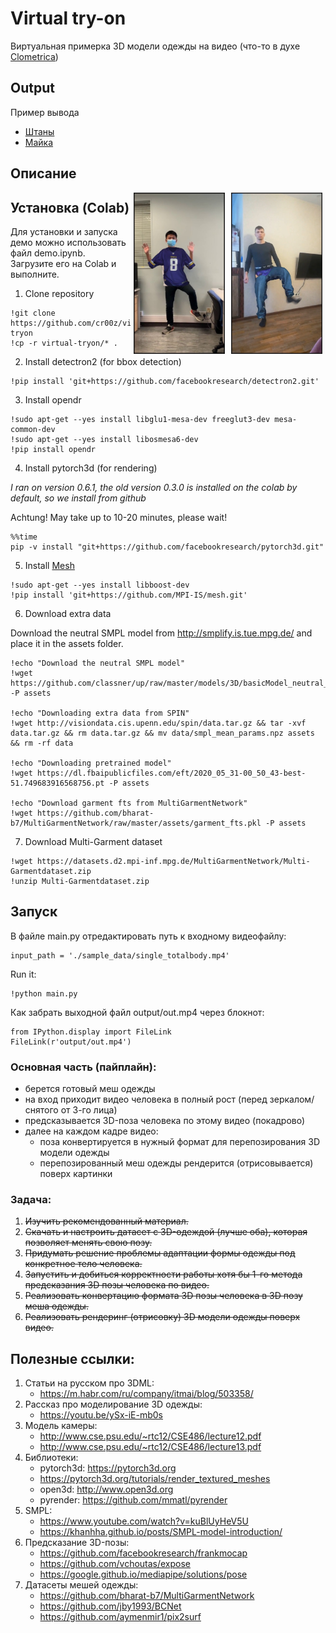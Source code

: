 # Virtual try-on

Виртуальная примерка 3D модели одежды на видео
(что-то в духе [Clometrica](https://www.clometrica.com/))

## Output

Пример вывода

* [Штаны](https://github.com/cr00z/virtual-tryon/blob/master/output/out2.mp4)
* [Майка](https://github.com/cr00z/virtual-tryon/blob/master/output/out1.mp4)

## Описание

<img align="right" alt="demo2" src="https://raw.githubusercontent.com/cr00z/virtual-tryon/master/output/demo2.jpg" width="144" height="256"  border="1" hspace="5"/>
<img align="right" alt="demo1" src="https://raw.githubusercontent.com/cr00z/virtual-tryon/master/output/demo1.jpg" width="144" height="256" border="1" hspace="5"/>

## Установка (Colab)

Для установки и запуска демо можно использовать файл demo.ipynb. Загрузите его на Colab и выполните.

1. Clone repository
```
!git clone https://github.com/cr00z/virtual-tryon
!cp -r virtual-tryon/* .
```
2. Install detectron2 (for bbox detection)
```
!pip install 'git+https://github.com/facebookresearch/detectron2.git'
```
3. Install opendr
```
!sudo apt-get --yes install libglu1-mesa-dev freeglut3-dev mesa-common-dev
!sudo apt-get --yes install libosmesa6-dev
!pip install opendr
```
4. Install pytorch3d (for rendering)

*I ran on version 0.6.1, the old version 0.3.0 is installed on the colab by default, so we install from github*

Achtung! May take up to 10-20 minutes, please wait! 
```
%%time
pip -v install "git+https://github.com/facebookresearch/pytorch3d.git"
```
5. Install [Mesh](https://github.com/MPI-IS/mesh)
```
!sudo apt-get --yes install libboost-dev
!pip install 'git+https://github.com/MPI-IS/mesh.git'
```
6. Download extra data

Download the neutral SMPL model from http://smplify.is.tue.mpg.de/ and place it in the assets folder.
```
!echo "Download the neutral SMPL model"
!wget https://github.com/classner/up/raw/master/models/3D/basicModel_neutral_lbs_10_207_0_v1.0.0.pkl -P assets

!echo "Downloading extra data from SPIN"
!wget http://visiondata.cis.upenn.edu/spin/data.tar.gz && tar -xvf data.tar.gz && rm data.tar.gz && mv data/smpl_mean_params.npz assets && rm -rf data

!echo "Downloading pretrained model"
!wget https://dl.fbaipublicfiles.com/eft/2020_05_31-00_50_43-best-51.749683916568756.pt -P assets

!echo "Download garment fts from MultiGarmentNetwork"
!wget https://github.com/bharat-b7/MultiGarmentNetwork/raw/master/assets/garment_fts.pkl -P assets
```
7. Download Multi-Garment dataset
```
!wget https://datasets.d2.mpi-inf.mpg.de/MultiGarmentNetwork/Multi-Garmentdataset.zip
!unzip Multi-Garmentdataset.zip
```

## Запуск

В файле main.py отредактировать путь к входному видеофайлу:
```
input_path = './sample_data/single_totalbody.mp4'
```
Run it:
```
!python main.py
```
Как забрать выходной файл output/out.mp4 через блокнот:
```
from IPython.display import FileLink
FileLink(r'output/out.mp4')
```

### Основная часть (пайплайн):

- берется готовый меш одежды
- на вход приходит видео человека в полный рост (перед зеркалом/снятого от 3-го лица)
- предсказывается 3D-поза человека по этому видео (покадрово)
- далее на каждом кадре видео:
  - поза конвертируется в нужный формат для перепозирования 3D модели одежды 
  - перепозированный меш одежды рендерится (отрисовывается) поверх картинки

### Задача:

1) ~~Изучить рекомендованный материал.~~
2) ~~Скачать и настроить датасет с 3D-одеждой (лучше оба), которая позволяет менять свою позу.~~
3) ~~Придумать решение проблемы адаптации формы одежды под конкретное тело человека.~~
4) ~~Запустить и добиться корректности работы хотя бы 1-го метода предсказания 3D позы человека по видео.~~
5) ~~Реализовать конвертацию формата 3D позы человека в 3D позу меша одежды.~~
6) ~~Реализовать рендеринг (отрисовку) 3D модели одежды поверх видео.~~

## Полезные ссылки:

1. Статьи на русском про 3DML:
   * https://m.habr.com/ru/company/itmai/blog/503358/
2. Рассказ про моделирование 3D одежды:
   * https://youtu.be/ySx-iE-mb0s 
3. Модель камеры:
   * http://www.cse.psu.edu/~rtc12/CSE486/lecture12.pdf
   * http://www.cse.psu.edu/~rtc12/CSE486/lecture13.pdf 
4. Библиотеки:
   * pytorch3d: https://pytorch3d.org
   * https://pytorch3d.org/tutorials/render_textured_meshes
   * open3d: http://www.open3d.org
   * pyrender: https://github.com/mmatl/pyrender
5. SMPL: 
   * https://www.youtube.com/watch?v=kuBlUyHeV5U
   * https://khanhha.github.io/posts/SMPL-model-introduction/ 
6. Предсказание 3D-позы: 
   * https://github.com/facebookresearch/frankmocap
   * https://github.com/vchoutas/expose
   * https://google.github.io/mediapipe/solutions/pose
7. Датасеты мешей одежды: 
   * https://github.com/bharat-b7/MultiGarmentNetwork
   * https://github.com/jby1993/BCNet
   * https://github.com/aymenmir1/pix2surf
